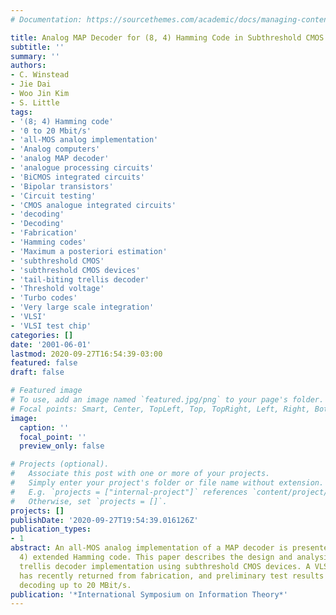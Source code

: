 ```yaml
---
# Documentation: https://sourcethemes.com/academic/docs/managing-content/

title: Analog MAP Decoder for (8, 4) Hamming Code in Subthreshold CMOS
subtitle: ''
summary: ''
authors:
- C. Winstead
- Jie Dai
- Woo Jin Kim
- S. Little
tags:
- '(8; 4) Hamming code'
- '0 to 20 Mbit/s'
- 'all-MOS analog implementation'
- 'Analog computers'
- 'analog MAP decoder'
- 'analogue processing circuits'
- 'BiCMOS integrated circuits'
- 'Bipolar transistors'
- 'Circuit testing'
- 'CMOS analogue integrated circuits'
- 'decoding'
- 'Decoding'
- 'Fabrication'
- 'Hamming codes'
- 'Maximum a posteriori estimation'
- 'subthreshold CMOS'
- 'subthreshold CMOS devices'
- 'tail-biting trellis decoder'
- 'Threshold voltage'
- 'Turbo codes'
- 'Very large scale integration'
- 'VLSI'
- 'VLSI test chip'
categories: []
date: '2001-06-01'
lastmod: 2020-09-27T16:54:39-03:00
featured: false
draft: false

# Featured image
# To use, add an image named `featured.jpg/png` to your page's folder.
# Focal points: Smart, Center, TopLeft, Top, TopRight, Left, Right, BottomLeft, Bottom, BottomRight.
image:
  caption: ''
  focal_point: ''
  preview_only: false

# Projects (optional).
#   Associate this post with one or more of your projects.
#   Simply enter your project's folder or file name without extension.
#   E.g. `projects = ["internal-project"]` references `content/project/deep-learning/index.md`.
#   Otherwise, set `projects = []`.
projects: []
publishDate: '2020-09-27T19:54:39.016126Z'
publication_types:
- 1
abstract: An all-MOS analog implementation of a MAP decoder is presented for the (8,
  4) extended Hamming code. This paper describes the design and analysis of a tail-biting
  trellis decoder implementation using subthreshold CMOS devices. A VLSI test chip
  has recently returned from fabrication, and preliminary test results indicate accurate
  decoding up to 20 MBit/s.
publication: '*International Symposium on Information Theory*'
---
```

